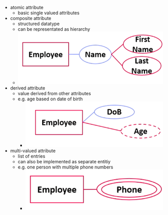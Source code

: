 + atomic attribute
	+ basic single valued attributes
+ composite attribute
	+ structured datatype
	+ can be representated as hierarchy
	+ ![](Pasted%20image%2020220315125013.png)
+ derived attribute
	+ value derived from other attributes
	+ e.g. age based on date of birth
		+ ![](Pasted%20image%2020220315125108.png)
+ multi-valued attribute
	+ list of entries
	+ can also be implemented as separate entitiy
	+ e.g. one person with multiple phone numbers
		+ ![](Pasted%20image%2020220315125229.png)